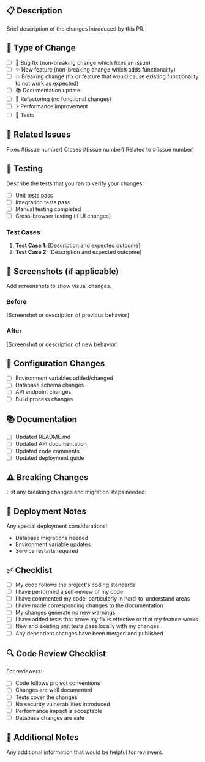 ## 📋 Description
Brief description of the changes introduced by this PR.

## 🎯 Type of Change
- [ ] 🐛 Bug fix (non-breaking change which fixes an issue)
- [ ] ✨ New feature (non-breaking change which adds functionality)
- [ ] 💥 Breaking change (fix or feature that would cause existing functionality to not work as expected)
- [ ] 📚 Documentation update
- [ ] 🔧 Refactoring (no functional changes)
- [ ] ⚡ Performance improvement
- [ ] 🧪 Tests

## 🔗 Related Issues
Fixes #(issue number)
Closes #(issue number)
Related to #(issue number)

## 🧪 Testing
Describe the tests that you ran to verify your changes:
- [ ] Unit tests pass
- [ ] Integration tests pass
- [ ] Manual testing completed
- [ ] Cross-browser testing (if UI changes)

### Test Cases
1. **Test Case 1**: [Description and expected outcome]
2. **Test Case 2**: [Description and expected outcome]

## 📸 Screenshots (if applicable)
Add screenshots to show visual changes.

### Before
[Screenshot or description of previous behavior]

### After
[Screenshot or description of new behavior]

## 🔧 Configuration Changes
- [ ] Environment variables added/changed
- [ ] Database schema changes
- [ ] API endpoint changes
- [ ] Build process changes

## 📚 Documentation
- [ ] Updated README.md
- [ ] Updated API documentation
- [ ] Updated code comments
- [ ] Updated deployment guide

## ⚠️ Breaking Changes
List any breaking changes and migration steps needed:

## 🚀 Deployment Notes
Any special deployment considerations:
- Database migrations needed
- Environment variable updates
- Service restarts required

## ✅ Checklist
- [ ] My code follows the project's coding standards
- [ ] I have performed a self-review of my code
- [ ] I have commented my code, particularly in hard-to-understand areas
- [ ] I have made corresponding changes to the documentation
- [ ] My changes generate no new warnings
- [ ] I have added tests that prove my fix is effective or that my feature works
- [ ] New and existing unit tests pass locally with my changes
- [ ] Any dependent changes have been merged and published

## 🔍 Code Review Checklist
For reviewers:
- [ ] Code follows project conventions
- [ ] Changes are well documented
- [ ] Tests cover the changes
- [ ] No security vulnerabilities introduced
- [ ] Performance impact is acceptable
- [ ] Database changes are safe

## 📝 Additional Notes
Any additional information that would be helpful for reviewers.
